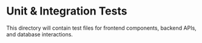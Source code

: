 # Unit & Integration Tests
This directory will contain test files for frontend components, backend APIs, and database interactions.
